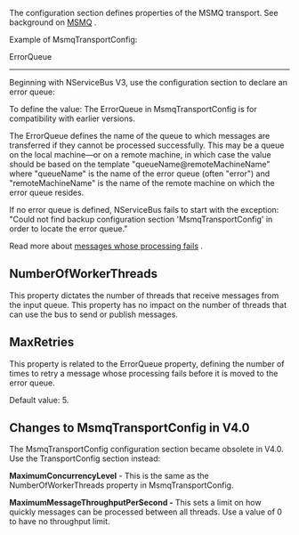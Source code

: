 <!--
title: "MsmqTransportConfig"
tags: ""
summary: "<p>The configuration section defines properties of the MSMQ transport. See background on <a href="msmq-information.md">MSMQ</a> .</p>
<p>Example of MsmqTransportConfig:</p>
"
-->

The configuration section defines properties of the MSMQ transport. See background on [MSMQ](msmq-information.md) .

Example of MsmqTransportConfig:

<script src="https://gist.github.com/Particular/6082800.js?file=MessageForwardingInCaseOfFault.xml"></script> ErrorQueue
----------

Beginning with NServiceBus V3, use the configuration section to declare an error queue:

<script src="https://gist.github.com/Particular/6082800.js?file=MessageForwardingInCaseOfFaultConfigSection.xml"></script> To define the value:

<script src="https://gist.github.com/Particular/6082800.js?file=MsmqTransportConfig.xml"></script> The ErrorQueue in MsmqTransportConfig is for compatibility with earlier versions.

The ErrorQueue defines the name of the queue to which messages are transferred if they cannot be processed successfully. This may be a queue on the local machine—or on a remote machine, in which case the value should be based on the template "queueName@remoteMachineName" where "queueName" is the name of the error queue (often "error") and
"remoteMachineName" is the name of the remote machine on which the error queue resides.

If no error queue is defined, NServiceBus fails to start with the exception: "Could not find backup configuration section
'MsmqTransportConfig' in order to locate the error queue."

Read more about [messages whose processing fails](how-do-i-handle-exceptions.md) .

NumberOfWorkerThreads
---------------------

This property dictates the number of threads that receive messages from the input queue. This property has no impact on the number of threads that can use the bus to send or publish messages.

MaxRetries
----------

This property is related to the ErrorQueue property, defining the number of times to retry a message whose processing fails before it is moved to the error queue.

Default value: 5.

Changes to MsmqTransportConfig in V4.0
--------------------------------------

The MsmqTransportConfig configuration section became obsolete in V4.0. Use the TransportConfig section instead:

<script src="https://gist.github.com/Particular/6082800.js?file=TransportConfig.xml"></script>
**MaximumConcurrencyLevel** - This is the same as the NumberOfWorkerThreads property in MsmqTransportConfig.

**MaximumMessageThroughputPerSecond -** This sets a limit on how quickly messages can be processed between all threads. Use a value of 0 to have no throughput limit. 



